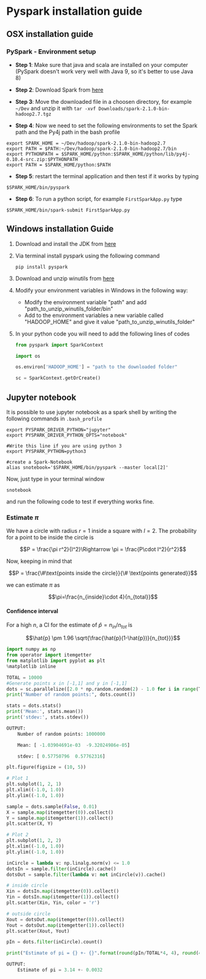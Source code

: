 # Pyspark installation guide

## OSX installation guide

### PySpark - Environment  setup

* **Step 1**: Make sure that java and scala are installed on your computer (PySpark doesn't work very well with Java 9, so it's better to use Java 8)

* **Step 2**: Download Spark from [here](https://spark.apache.org/downloads.html)

* **Step 3**: Move the downloaded file in a choosen directory, for example `~/Dev` and unzip it with `tar -xvf Downloads/spark-2.1.0-bin-hadoop2.7.tgz`

* **Step 4**: Now we need to set the following environments to set the Spark path and the Py4j path in the bash profile

```none
export SPARK_HOME = ~/Dev/hadoop/spark-2.1.0-bin-hadoop2.7
export PATH = $PATH:~/Dev/hadoop/spark-2.1.0-bin-hadoop2.7/bin
export PYTHONPATH = $SPARK_HOME/python:$SPARK_HOME/python/lib/py4j-0.10.4-src.zip:$PYTHONPATH
export PATH = $SPARK_HOME/python:$PATH

```

* **Step 5**: restart the terminal application and then test if it works by typing

```none
$SPARK_HOME/bin/pyspark
```

* **Step 6**: To run a python script, for example `FirstSparkApp.py` type

~~~none
$SPARK_HOME/bin/spark-submit FirstSparkApp.py
~~~

## Windows installation Guide

1. Download and install the JDK from [here](http://www.oracle.com/technetwork/java/javase/downloads/jdk8-downloads-2133151.html)

2. Via terminal install pyspark using the following command
    ```none
    pip install pyspark
    ```
3. Download and unzip winutils from [here](https://github.com/srccodes/hadoop-common-2.2.0-bin/archive/master.zip)

4. Modify your environment variables in Windows in the following way:
    * Modify the environment variable "path" and add "path_to_unzip_winutils_folder/bin"
    * Add to the environment variables a new variable called "HADOOP_HOME" and give it value "path_to_unzip_winutils_folder"

5. In your python code you will need to add the following lines of codes
    ```python
    from pyspark import SparkContext

    import os

    os.environ['HADOOP_HOME'] = "path to the downloaded folder"

    sc = SparkContext.getOrCreate()
    ```

## Jupyter notebook

It is possible to use jupyter notebook as a spark shell by writing the following commands in `.bash_profile`

```none
export PYSPARK_DRIVER_PYTHON="jupyter"
export PYSPARK_DRIVER_PYTHON_OPTS="notebook"

#Write this line if you are using python 3
export PYSPARK_PYTHON=python3

#create a Spark-Notebook
alias snotebook='$SPARK_HOME/bin/pyspark --master local[2]'
```

Now, just type in your terminal window

```none
snotebook
```

and run the following code to test if everything works fine.

### Estimate $\pi$

We have a circle with radius $r=1$ inside a square with $l = 2$. The probability for a point to be inside the circle is

$$P = \frac{\pi r^2}{l^2}\Rightarrow \pi = \frac{P\cdot l^2}{r^2}$$

Now, keeping in mind that

$$P = \frac{\#\text{points inside the circle}}{\# \text{points generated}}$$

we can estimate $\pi$ as

$$\pi=\frac{n_{inside}\cdot 4}{n_{total}}$$

#### Confidence interval

For a high $n$, a CI for the estimate of $\hat{p} = n_{in}/n_{tot}$ is

$$\hat{p} \pm 1.96 \sqrt{\frac{\hat{p}(1-\hat{p})}{n_{tot}}}$$

```python
import numpy as np
from operator import itemgetter
from matplotlib import pyplot as plt
%matplotlib inline
```

```python
TOTAL = 10000
#Generate points x in [-1,1] and y in [-1,1]
dots = sc.parallelize([2.0 * np.random.random(2) - 1.0 for i in range(TOTAL)]).cache()
print("Number of random points:", dots.count())

stats = dots.stats()
print('Mean:', stats.mean())
print('stdev:', stats.stdev())

```

```python
OUTPUT:
    Number of random points: 1000000

    Mean: [ -1.03904691e-03  -9.32024986e-05]

    stdev: [ 0.57750796  0.57762316]
```

```python
plt.figure(figsize = (10, 5))

# Plot 1
plt.subplot(1, 2, 1)
plt.xlim((-1.0, 1.0))
plt.ylim((-1.0, 1.0))

sample = dots.sample(False, 0.01)
X = sample.map(itemgetter(0)).collect()
Y = sample.map(itemgetter(1)).collect()
plt.scatter(X, Y)

# Plot 2
plt.subplot(1, 2, 2)
plt.xlim((-1.0, 1.0))
plt.ylim((-1.0, 1.0))

inCircle = lambda v: np.linalg.norm(v) <= 1.0
dotsIn = sample.filter(inCircle).cache()
dotsOut = sample.filter(lambda v: not inCircle(v)).cache()

# inside circle
Xin = dotsIn.map(itemgetter(0)).collect()
Yin = dotsIn.map(itemgetter(1)).collect()
plt.scatter(Xin, Yin, color = 'r')

# outside circle
Xout = dotsOut.map(itemgetter(0)).collect()
Yout = dotsOut.map(itemgetter(1)).collect()
plt.scatter(Xout, Yout)
```

```python
pIn = dots.filter(inCircle).count()
```

```python
print("Estimate of pi = {} +- {}".format(round(pIn/TOTAL*4, 4), round(4*1.96*np.sqrt((pIn/TOTAL*(1-pIn/TOTAL))/TOTAL), 4)) )
```

```python
OUTPUT:
    Estimate of pi = 3.14 +- 0.0032
```